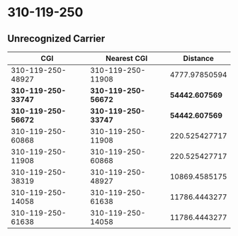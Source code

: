 # 310-119-250
## Unrecognized Carrier


| CGI | Nearest CGI | Distance |
|-----|-------------|----------|
| 310-119-250-48927 | 310-119-250-11908 | 4777.97850594 |
| **310-119-250-33747** | **310-119-250-56672** | **54442.607569** |
| **310-119-250-56672** | **310-119-250-33747** | **54442.607569** |
| 310-119-250-60868 | 310-119-250-11908 | 220.525427717 |
| 310-119-250-11908 | 310-119-250-60868 | 220.525427717 |
| 310-119-250-38319 | 310-119-250-48927 | 10869.4585175 |
| 310-119-250-14058 | 310-119-250-61638 | 11786.4443277 |
| 310-119-250-61638 | 310-119-250-14058 | 11786.4443277 |
